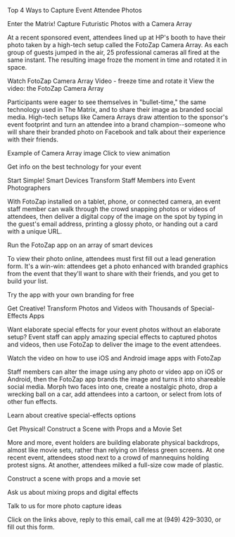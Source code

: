 
 
Top 4 Ways to Capture Event Attendee Photos
 
Enter the Matrix! Capture Futuristic Photos with a Camera Array
 
At a recent sponsored event, attendees lined up at HP's booth to have their photo taken by a high-tech setup called the FotoZap Camera Array. As each group of guests jumped in the air, 25 professional cameras all fired at the same instant. The resulting image froze the moment in time and rotated it in space.

 
Watch FotoZap Camera Array Video - freeze time and rotate it
View the video: the FotoZap Camera Array
 
Participants were eager to see themselves in "bullet-time," the same technology used in The Matrix, and to share their image as branded social media. High-tech setups like Camera Arrays draw attention to the sponsor's event footprint and turn an attendee into a brand champion--someone who will share their branded photo on Facebook and talk about their experience with their friends.

 
 Example of Camera Array image
Click to view animation
 
Get info on the best technology for your event
 

Start Simple! Smart Devices Transform Staff Members into Event Photographers
 
With FotoZap installed on a tablet, phone, or connected camera, an event staff member can walk through the crowd snapping photos or videos of attendees, then deliver a digital copy of the image on the spot by typing in the guest's email address, printing a glossy photo, or handing out a card with a unique URL.

 
Run the FotoZap app on an array of smart devices
 
To view their photo online, attendees must first fill out a lead generation form. It's a win-win: attendees get a photo enhanced with branded graphics from the event that they'll want to share with their friends, and you get to build your list.

 
Try the app with your own branding for free
 

Get Creative! Transform Photos and Videos with Thousands of Special-Effects Apps
 
Want elaborate special effects for your event photos without an elaborate setup? Event staff can apply amazing special effects to captured photos and videos, then use FotoZap to deliver the image to the event attendees.

 
Watch the video on how to use iOS and Android image apps with FotoZap
 
Staff members can alter the image using any photo or video app on iOS or Android, then the FotoZap app brands the image and turns it into shareable social media. Morph two faces into one, create a nostalgic photo, drop a wrecking ball on a car, add attendees into a cartoon, or select from lots of other fun effects.

 
Learn about creative special-effects options
 

Get Physical! Construct a Scene with Props and a Movie Set
 
More and more, event holders are building elaborate physical backdrops, almost like movie sets, rather than relying on lifeless green screens. At one recent event, attendees stood next to a crowd of mannequins holding protest signs. At another, attendees milked a full-size cow made of plastic.

 
Construct a scene with props and a movie set
 
Ask us about mixing props and digital effects
 

Talk to us for more photo capture ideas
 
Click on the links above, reply to this email, call me at (949) 429-3030, or fill out this form.

